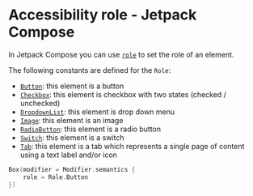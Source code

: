 # Accessibility role - Jetpack Compose

In Jetpack Compose you can use [`role`](https://developer.android.com/reference/kotlin/androidx/compose/ui/semantics/Role) to set the role of an element.

The following constants are defined for the `Role`:

- [`Button`](https://developer.android.com/reference/kotlin/androidx/compose/ui/semantics/Role#Button()): this element is a button
- [`Checkbox`](https://developer.android.com/reference/kotlin/androidx/compose/ui/semantics/Role#Checkbox()): this element is checkbox with two states (checked / unchecked)
- [`DropdownList`](https://developer.android.com/reference/kotlin/androidx/compose/ui/semantics/Role#DropdownList()): this element is drop down menu
- [`Image`](https://developer.android.com/reference/kotlin/androidx/compose/ui/semantics/Role#Image()): this element is an image
- [`RadioButton`](https://developer.android.com/reference/kotlin/androidx/compose/ui/semantics/Role#RadioButton()): this element is a radio button
- [`Switch`](https://developer.android.com/reference/kotlin/androidx/compose/ui/semantics/Role#Switch()): this element is a switch
- [`Tab`](https://developer.android.com/reference/kotlin/androidx/compose/ui/semantics/Role#Tab()): this element is a tab which represents a single page of content using a text label and/or icon

```kotlin
Box(modifier = Modifier.semantics {
    role = Role.Button
})
```

